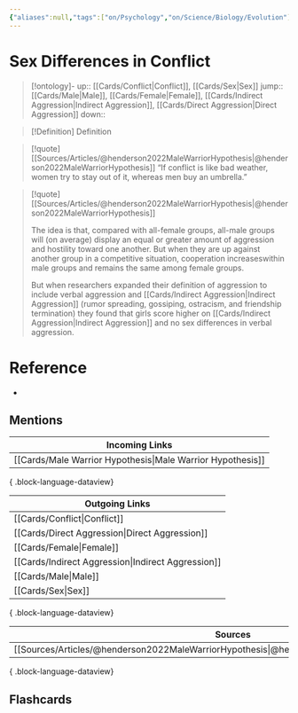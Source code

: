 ```yaml
---
{"aliases":null,"tags":["on/Psychology","on/Science/Biology/Evolution"],"dg-publish":true,"permalink":"/cards/sex-differences-in-conflict/","dgPassFrontmatter":true}
---
```


# Sex Differences in Conflict

> [!ontology]-
> up:: [[Cards/Conflict\|Conflict]], [[Cards/Sex\|Sex]]
> jump:: [[Cards/Male\|Male]], [[Cards/Female\|Female]], [[Cards/Indirect Aggression\|Indirect Aggression]], [[Cards/Direct Aggression\|Direct Aggression]]
> down:: 

> [!Definition] Definition
> 

> [!quote] [[Sources/Articles/@henderson2022MaleWarriorHypothesis\|@henderson2022MaleWarriorHypothesis]]
> “If conflict is like bad weather, women try to stay out of it, whereas men buy an umbrella.”

> [!quote] [[Sources/Articles/@henderson2022MaleWarriorHypothesis\|@henderson2022MaleWarriorHypothesis]]
> 
> The idea is that, compared with all-female groups, all-male groups will (on average) display an equal or greater amount of aggression and hostility toward one another. But when they are up against another group in a competitive situation, cooperation increaseswithin male groups and remains the same among female groups.
> 
> But when researchers expanded their definition of aggression to include verbal aggression and [[Cards/Indirect Aggression\|Indirect Aggression]] (rumor spreading, gossiping, ostracism, and friendship termination) they found that girls score higher on [[Cards/Indirect Aggression\|Indirect Aggression]] and no sex differences in verbal aggression.

# Reference
- 

## Mentions

| Incoming Links                                                |
| ------------------------------------------------------------- |
| [[Cards/Male Warrior Hypothesis\|Male Warrior Hypothesis]] |

{ .block-language-dataview}

| Outgoing Links                                        |
| ----------------------------------------------------- |
| [[Cards/Conflict\|Conflict]]                       |
| [[Cards/Direct Aggression\|Direct Aggression]]     |
| [[Cards/Female\|Female]]                           |
| [[Cards/Indirect Aggression\|Indirect Aggression]] |
| [[Cards/Male\|Male]]                               |
| [[Cards/Sex\|Sex]]                                 |

{ .block-language-dataview}

| Sources                                                                                          |
| ------------------------------------------------------------------------------------------------ |
| [[Sources/Articles/@henderson2022MaleWarriorHypothesis\|@henderson2022MaleWarriorHypothesis]] |

{ .block-language-dataview}

## Flashcards 

